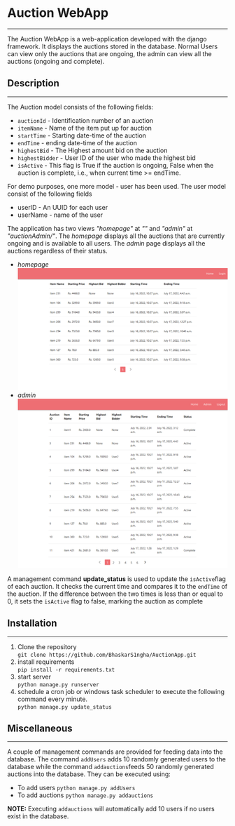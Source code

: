 # Auction WebApp
___
The Auction WebApp is a web-application developed with the django framework. It displays the auctions stored in the database.
Normal Users can view only the auctions that are ongoing, the admin can view all the auctions (ongoing and complete).  

## Description
___
The Auction model consists of the following fields:  
* `auctionId` - Identification number of an auction  
* `itemName` - Name of the item put up for auction  
* `startTime` - Starting date-time of the auction  
* `endTime` - ending date-time of the auction  
* `highestBid` - The Highest amount bid on the auction  
* `highestBidder` - User ID of the user who made the highest bid  
* `isActive` - This flag is True if the auction is ongoing, False when  the auction is complete, i.e., when current time >= endTime.  

For demo purposes, one more model - user has been used. The user model consist of the following fields
* userID - An UUID for each user  
* userName - name of the user

The application has two views *"homepage"* at *""* and *"admin"* at *"auctionAdmin/"*. The *homepage* displays all the
auctions that are currently ongoing and is available to all users. The *admin* page displays all the auctions regardless 
of their status.

* *homepage* ![homepage](images/homapage.PNG)  
* *admin* ![adminPanel](images/admin.PNG)  

A management command **update_status** is used to update the `isActive`flag of each auction. It checks the current time 
and compares it to the `endTime` of the auction. If the difference between the two times is less than or equal to 0, it 
sets the `isActive` flag to false, marking the auction as complete

## Installation
___
1. Clone the repository  
`git clone https://github.com/BhaskarS1ngha/AuctionApp.git`  
2. install requirements  
`pip install -r requirements.txt`  
3. start server  
`python manage.py runserver`  
4. schedule a cron job or windows task scheduler to execute the following command every minute.  
`python manage.py update_status`
   
## Miscellaneous
___
A couple of management commands are provided for feeding data into the database. The command `addUsers` adds 10 randomly generated users to
the database while the command `addauctions`feeds 50 randomly generated auctions into the database. They can be executed using:  
* To add users `python manage.py addUsers`  
* To add auctions `python manage.py addauctions`

**NOTE:** Executing `addauctions` will automatically add 10 users if no users exist in the database.